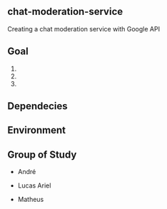 ## chat-moderation-service
Creating a chat moderation service with Google API 

## Goal
1.
2.
3.

## Dependecies

## Environment

## Group of Study

- André

- Lucas Ariel

- Matheus